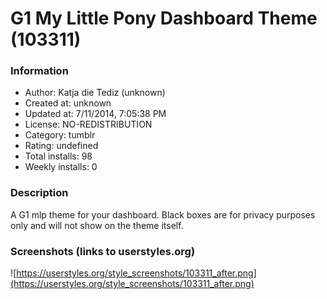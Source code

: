 # G1 My Little Pony Dashboard Theme (103311)

### Information
- Author: Katja die Tediz (unknown)
- Created at: unknown
- Updated at: 7/11/2014, 7:05:38 PM
- License: NO-REDISTRIBUTION
- Category: tumblr
- Rating: undefined
- Total installs: 98
- Weekly installs: 0


### Description
A G1 mlp theme for your dashboard. Black boxes are for privacy purposes only and will not
show on the theme itself.


### Screenshots (links to userstyles.org)
![https://userstyles.org/style_screenshots/103311_after.png](https://userstyles.org/style_screenshots/103311_after.png)


